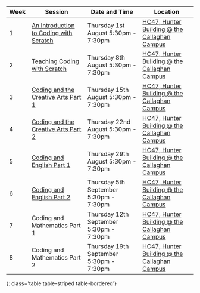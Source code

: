 | Week | Session                                          | Date and Time                           | Location                                                                                                  |
| ---- | ------------------------------------------------ | --------------------------------------- | --------------------------------------------------------------------------------------------------------- |
| 1    | [An Introduction to Coding with Scratch](week-1) | Thursday 1st August 5:30pm - 7:30pm     | [HC47, Hunter Building @ the Callaghan Campus](https://studentvip.com.au/newcastle/newcastle/maps/103159) |
| 2    | [Teaching Coding with Scratch](week-2)           | Thursday 8th August 5:30pm - 7:30pm     | [HC47, Hunter Building @ the Callaghan Campus](https://studentvip.com.au/newcastle/newcastle/maps/103159) |
| 3    | [Coding and the Creative Arts Part 1](week-3)    | Thursday 15th August 5:30pm - 7:30pm    | [HC47, Hunter Building @ the Callaghan Campus](https://studentvip.com.au/newcastle/newcastle/maps/103159) |
| 4    | [Coding and the Creative Arts Part 2](week-4)    | Thursday 22nd August 5:30pm - 7:30pm    | [HC47, Hunter Building @ the Callaghan Campus](https://studentvip.com.au/newcastle/newcastle/maps/103159) |
| 5    | [Coding and English Part 1](week-5)              | Thursday 29th August 5:30pm - 7:30pm    | [HC47, Hunter Building @ the Callaghan Campus](https://studentvip.com.au/newcastle/newcastle/maps/103159) |
| 6    | [Coding and English Part 2](week-6)              | Thursday 5th September 5:30pm - 7:30pm  | [HC47, Hunter Building @ the Callaghan Campus](https://studentvip.com.au/newcastle/newcastle/maps/103159) |
| 7    | Coding and Mathematics Part 1                    | Thursday 12th September 5:30pm - 7:30pm | [HC47, Hunter Building @ the Callaghan Campus](https://studentvip.com.au/newcastle/newcastle/maps/103159) |
| 8    | Coding and Mathematics Part 2                    | Thursday 19th September 5:30pm - 7:30pm | [HC47, Hunter Building @ the Callaghan Campus](https://studentvip.com.au/newcastle/newcastle/maps/103159) |
{: class='table table-striped table-bordered'}
